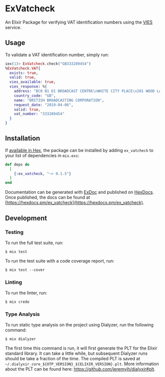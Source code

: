 # ExVatcheck

An Elixir Package for verifying VAT identification numbers using the
[VIES](http://ec.europa.eu/taxation_customs/vies/) service.

## Usage

To validate a VAT identification number, simply run:

```elixir
iex(1)> ExVatcheck.check("GB333289454")
%ExVatcheck.VAT{
  exists: true,
  valid: true,
  vies_available: true,
  vies_response: %{
    address: "BC0 B1 D1 BROADCAST CENTRE\nWHITE CITY PLACE\n201 WOOD LANE\nLONDON\n\nW12 7TP",
    country_code: "GB",
    name: "BRITISH BROADCASTING CORPORATION",
    request_date: "2019-04-06",
    valid: true,
    vat_number: "333289454"
  }
}
```

## Installation

If [available in Hex](https://hex.pm/docs/publish), the package can be installed
by adding `ex_vatcheck` to your list of dependencies in `mix.exs`:

```elixir
def deps do
  [
    {:ex_vatcheck, "~> 0.1.5"}
  ]
end
```

Documentation can be generated with [ExDoc](https://github.com/elixir-lang/ex_doc)
and published on [HexDocs](https://hexdocs.pm). Once published, the docs can
be found at [https://hexdocs.pm/ex_vatcheck](https://hexdocs.pm/ex_vatcheck).

## Development

### Testing

To run the full test suite, run:

```
$ mix test
```

To run the test suite with a code coverage report, run:

```
$ mix test --cover
```

### Linting

To run the linter, run:

```
$ mix credo
```

### Type Analysis

To run static type analysis on the project using Dialyzer, run the following command:

```
$ mix dialyzer
```

The first time this command is run, it will first generate the PLT for the Elixir
standard library. It can take a little while, but subsequent Dialyzer runs should
be take a fraction of the time. The compiled PLT is saved at
`~/.dialyxir_core_${OTP_VERSION}_${ELIXIR_VERSION}.plt`. More information about
the PLT can be found here: https://github.com/jeremyjh/dialyxir#plt.
